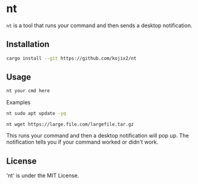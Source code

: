 # nt

`nt` is a tool that runs your command and then sends a desktop notification.

## Installation

```sh
cargo install --git https://github.com/kojix2/nt
```

## Usage

```sh
nt your cmd here
```

Examples

```sh
nt sudo apt update -yq
```

```
nt wget https://large.file.com/largefile.tar.gz
```

This runs your command and then a desktop notification will pop up. The notification tells you if your command worked or didn't work.

## License

'nt' is under the MIT License.
